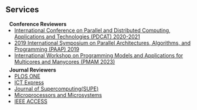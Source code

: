 ## Services

<h4 style="margin:0 10px 0;">Conference Reviewers</h4>

<ul style="margin:0 0 5px;">
  <li><a href="[http://cvpr2023.thecvf.com/](https://ieeexplore.ieee.org/xpl/conhome/1001048/all-proceedings)"><autocolor>International Conference on Parallel and Distributed Computing, Applications and Technologies (PDCAT) 2020-2021</autocolor></a></li>
  <li><a href="[http://iccv2021.thecvf.com/](https://ieeexplore.ieee.org/xpl/conhome/10009901/proceeding)"><autocolor>2019 International Symposium on Parallel Architectures, Algorithms, and Programming (PAAP) 2019</autocolor></a></li>
  <li><a href="[https://eccv2022.ecva.net/](https://dl.acm.org/doi/proceedings/10.1145/3582514)"><autocolor>International Workshop on Programming Models and Applications for Multicores and Manycores (PMAM 2023) </autocolor></a></li>
</ul>

<h4 style="margin:0 10px 0;">Journal Reviewers</h4>

<ul style="margin:0 0 20px;">
  <li><a href="https://journals.plos.org/plosone/"><autocolor>PLOS ONE</autocolor></a></li>
  <li><a href="https://www.sciencedirect.com/journal/ict-express"><autocolor>ICT Express</autocolor></a></li>
  <li><a href="https://link.springer.com/journal/11227"><autocolor>Journal of Supercomputing(SUPE)</autocolor></a></li>
  <li><a href="https://www.sciencedirect.com/journal/microprocessors-and-microsystems"><autocolor>Microprocessors and Microsystems</autocolor></a></li>
  <li><a href="https://ieeeaccess.ieee.org/"><autocolor>IEEE ACCESS</autocolor></a></li>
</ul>
